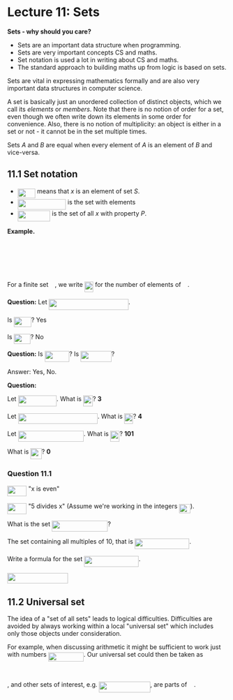 # Lecture 11: Sets

**Sets - why should you care?**

- Sets are an important data structure when programming.
- Sets are very important concepts CS and maths.
- Set notation is used a lot in writing about CS and maths.
- The standard approach to building maths up from logic is based on sets.

Sets are vital in expressing mathematics formally and are also very important
data structures in computer science.

A set is basically just an unordered collection of distinct objects, which we
call its _elements_ or _members_. Note that there is no notion of order for a
set, even though we often write down its elements in some order for convenience.
Also, there is no notion of multiplicity: an object is either in a set or not -
it cannot be in the set multiple times.

Sets _A_ and _B_ are equal when every element of _A_ is an element of _B_ and
vice-versa.

## 11.1 Set notation

- <img src="/lectures/tex/f6df514422dc78ee1050d56402d63ef9.svg?invert_in_darkmode&sanitize=true" align=middle width=40.513527449999984pt height=22.465723500000017pt/> means that _x_ is an element of set _S_.
- <img src="/lectures/tex/1f0baa1f7eae73d789419b02f13a70ea.svg?invert_in_darkmode&sanitize=true" align=middle width=110.58206114999999pt height=24.65753399999998pt/> is the set with elements <img src="/lectures/tex/d5c9279a24b113348b150b31b3e4f0e9.svg?invert_in_darkmode&sanitize=true" align=middle width=91.40398244999999pt height=14.15524440000002pt/>
- <img src="/lectures/tex/9945ec71be114e1aa39e8cf726f4648c.svg?invert_in_darkmode&sanitize=true" align=middle width=74.54902125pt height=24.65753399999998pt/> is the set of all _x_ with property _P_.

**Example.**

<p align="center"><img src="/lectures/tex/0831bd557c17a9083d545f27679e6bc9.svg?invert_in_darkmode&sanitize=true" align=middle width=323.9492586pt height=16.438356pt/></p>
<p align="center"><img src="/lectures/tex/c61353f4d79a18be78a2d1f393a628fb.svg?invert_in_darkmode&sanitize=true" align=middle width=133.33325775pt height=16.438356pt/></p>
<p align="center"><img src="/lectures/tex/91c26afa6786e50f00a847e05659c4eb.svg?invert_in_darkmode&sanitize=true" align=middle width=100.45663319999998pt height=16.438356pt/></p>

For a finite set <img src="/lectures/tex/e257acd1ccbe7fcb654708f1a866bfe9.svg?invert_in_darkmode&sanitize=true" align=middle width=11.027402099999989pt height=22.465723500000017pt/>, we write <img src="/lectures/tex/65840c883e7323ab67192c3db4729de1.svg?invert_in_darkmode&sanitize=true" align=middle width=20.159830349999993pt height=24.65753399999998pt/> for the number of elements of <img src="/lectures/tex/e257acd1ccbe7fcb654708f1a866bfe9.svg?invert_in_darkmode&sanitize=true" align=middle width=11.027402099999989pt height=22.465723500000017pt/>.

**Question:** Let <img src="/lectures/tex/6c4428fe578b3435e53c1acd6a6d030b.svg?invert_in_darkmode&sanitize=true" align=middle width=182.51896409999998pt height=24.65753399999998pt/>.

Is <img src="/lectures/tex/f2327da2f28224c690e81d27baf85f74.svg?invert_in_darkmode&sanitize=true" align=middle width=39.807693749999984pt height=22.465723500000017pt/>? Yes

Is <img src="/lectures/tex/af8562d7be650ceb0abd32e1c31104a2.svg?invert_in_darkmode&sanitize=true" align=middle width=38.173335749999985pt height=22.831056599999986pt/>? No

**Question:** Is <img src="/lectures/tex/3e3bbc408c616bb1d2909c5a57f7efeb.svg?invert_in_darkmode&sanitize=true" align=middle width=56.24611244999999pt height=24.65753399999998pt/>? Is <img src="/lectures/tex/e3501d225d4caf98a243c3e088b02fab.svg?invert_in_darkmode&sanitize=true" align=middle width=70.60679174999999pt height=24.65753399999998pt/>?

Answer: Yes, No.

**Question:**

Let <img src="/lectures/tex/8cdfdca660369c4088f26a103cff8cd9.svg?invert_in_darkmode&sanitize=true" align=middle width=88.43404019999998pt height=24.65753399999998pt/>. What is <img src="/lectures/tex/b131ee40f802f4941063a6a8351c97d5.svg?invert_in_darkmode&sanitize=true" align=middle width=21.74091809999999pt height=24.65753399999998pt/>? **3**

Let <img src="/lectures/tex/5c7a680f371832cf155e80cc0eea4411.svg?invert_in_darkmode&sanitize=true" align=middle width=182.51896409999998pt height=24.65753399999998pt/>. What is <img src="/lectures/tex/65840c883e7323ab67192c3db4729de1.svg?invert_in_darkmode&sanitize=true" align=middle width=20.159830349999993pt height=24.65753399999998pt/>? **4**

Let <img src="/lectures/tex/abbfcd889a362deba9a7101429f6adbc.svg?invert_in_darkmode&sanitize=true" align=middle width=150.7017996pt height=24.65753399999998pt/>. What is <img src="/lectures/tex/64d5b62235f6fbfef0ee9c4ec7f7624e.svg?invert_in_darkmode&sanitize=true" align=middle width=21.021758999999992pt height=24.65753399999998pt/>? **101**

What is <img src="/lectures/tex/53ad727ba87ae15d58f31805f1f26432.svg?invert_in_darkmode&sanitize=true" align=middle width=25.57086674999999pt height=24.65753399999998pt/>? **0**

### Question 11.1

<img src="/lectures/tex/9558402e4701b4901b73fda0b34173be.svg?invert_in_darkmode&sanitize=true" align=middle width=44.39492144999999pt height=24.65753399999998pt/> "x is even"

<img src="/lectures/tex/717a497105a214f1c655cd26cfd8e001.svg?invert_in_darkmode&sanitize=true" align=middle width=44.16666704999999pt height=24.65753399999998pt/> "5 divides x" (Assume we're working in the integers <img src="/lectures/tex/97724efe1d61e77783b76251d3ae68dc.svg?invert_in_darkmode&sanitize=true" align=middle width=25.570741349999988pt height=21.18721440000001pt/>).

What is the set <img src="/lectures/tex/ea7ee7e9becffadaef1942b97975e3b7.svg?invert_in_darkmode&sanitize=true" align=middle width=128.09346824999997pt height=24.65753399999998pt/>?

The set containing all multiples of 10, that is <img src="/lectures/tex/193a538e58aada3f09c221e1c9d06279.svg?invert_in_darkmode&sanitize=true" align=middle width=125.11406654999999pt height=24.65753399999998pt/>.

Write a formula for the set <img src="/lectures/tex/95bbeb3ff6f126f4f90b12125a8e3bea.svg?invert_in_darkmode&sanitize=true" align=middle width=125.11406654999999pt height=24.65753399999998pt/>.

<img src="/lectures/tex/25e82f2d09e70e00054f3166bedbda86.svg?invert_in_darkmode&sanitize=true" align=middle width=139.0524102pt height=24.65753399999998pt/>

## 11.2 Universal set

The idea of a "set of all sets" leads to logical difficulties. Difficulties are
avoided by always working within a local "universal set" which includes only
those objects under consideration.

For example, when discussing arithmetic it might be sufficient to work just with
numbers <img src="/lectures/tex/5a1c15190d207b036ba70588a3a3b15a.svg?invert_in_darkmode&sanitize=true" align=middle width=81.27835979999999pt height=21.18721440000001pt/>. Our universal set could then be taken as <p align="center"><img src="/lectures/tex/9aeff5c3ff37d807accf717b7a8da2e9.svg?invert_in_darkmode&sanitize=true" align=middle width=134.24624895pt height=16.438356pt/></p>, and other sets of interest, e.g. <img src="/lectures/tex/51920564c1e0c9ce8c84794506da715b.svg?invert_in_darkmode&sanitize=true" align=middle width=117.55702859999997pt height=24.65753399999998pt/>, are parts of <img src="/lectures/tex/4fd661cfefdf4318d1aa35fb483796b2.svg?invert_in_darkmode&sanitize=true" align=middle width=11.87217899999999pt height=22.648391699999998pt/>.
